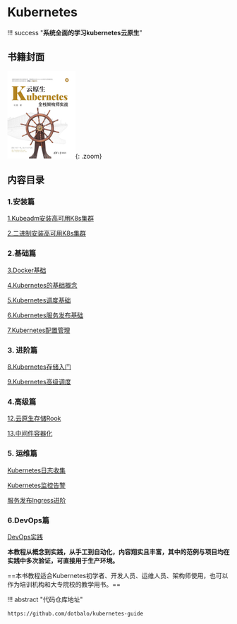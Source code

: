# Kubernetes

!!! success "**系统全面的学习kubernetes云原生**"



## 书籍封面


![](../../assets/static/kubernetes/0/cover.png){: .zoom}



## 内容目录

### 1.安装篇

 [1.Kubeadm安装高可用K8s集群](../1.安装篇/1.Kubeadm安装高可用K8s集群.md) 

 [2.二进制安装高可用K8s集群](../1.安装篇/2.二进制安装高可用K8s集群.md) 





### 2.基础篇

[3.Docker基础](../2.基础篇/3.Docker基础.md)

[4.Kubernetes的基础概念](../2.基础篇/4.Kubernetes的基础概念.md)

[5.Kubernetes调度基础](../2.基础篇/5.Kubernetes调度基础.md)

[6.Kubernetes服务发布基础](../2.基础篇/6.Kubernetes服务发布基础.md)

[7.Kubernetes配置管理](../2.基础篇/7.Kubernetes配置管理.md)



### 3. 进阶篇

[8.Kubernetes存储入门](../3.进阶篇/8.Kubernetes存储入门.md)

[9.Kubernetes高级调度](../3.进阶篇/9.Kubernetes高级调度.md)





### 4.高级篇



[12.云原生存储Rook](../4.高级篇/12.云原生存储Rook.md)

[13.中间件容器化](../4.高级篇/13.中间件容器化.md)




### 5. 运维篇

[Kubernetes日志收集](../5.运维篇/14.Kubernetes日志收集.md)

[Kubernetes监控告警](../5.运维篇/15.Kubernetes监控告警.md)

[服务发布Ingress进阶](../5.运维篇/16.服务发布Ingress进阶.md)




### 6.DevOps篇


[DevOps实践](../6.DevOps篇/17.DevOps实践.md)










**本教程从概念到实践，从手工到自动化，内容翔实且丰富，其中的范例与项目均在实践中多次验证，可直接用于生产环境。**



==本书教程适合Kubernetes初学者、开发人员、运维人员、架构师使用，也可以作为培训机构和大专院校的教学用书。==







!!! abstract "代码仓库地址"


    https://github.com/dotbalo/kubernetes-guide
